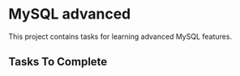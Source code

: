 # MySQL advanced
This project contains tasks for learning advanced MySQL features.

## Tasks To Complete
